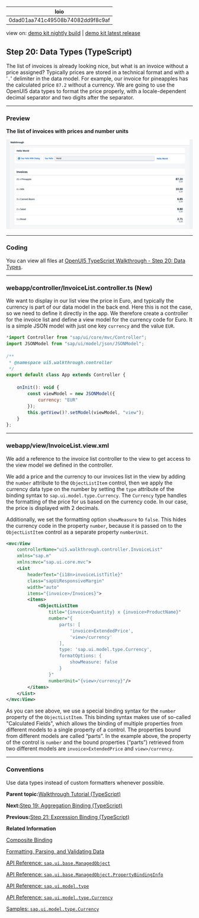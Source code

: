 <!-- loio0dad01aa741c49508b74082dd9f8c9af -->

| loio |
| -----|
| 0dad01aa741c49508b74082dd9f8c9af |

<div id="loio">

view on: [demo kit nightly build](https://sdk.openui5.org/nightly/#/topic/0dad01aa741c49508b74082dd9f8c9af) | [demo kit latest release](https://sdk.openui5.org/topic/0dad01aa741c49508b74082dd9f8c9af)</div>

## Step 20: Data Types \(TypeScript\)

The list of invoices is already looking nice, but what is an invoice without a price assigned? Typically prices are stored in a technical format and with a '`.`' delimiter in the data model. For example, our invoice for pineapples has the calculated price `87.2` without a currency. We are going to use the OpenUI5 data types to format the price properly, with a locale-dependent decimal separator and two digits after the separator.

***

### Preview

  
  
**The list of invoices with prices and number units**

![](images/loiodc9e919119564ddab78b8d0550ecfa9b_LowRes.png "The list of invoices with prices and number units")

***

<a name="loio0dad01aa741c49508b74082dd9f8c9af__section_wqj_flk_syb"/>

### Coding

You can view all files at [OpenUI5 TypeScript Walkthrough - Step 20: Data Types](https://github.com/sap-samples/ui5-typescript-walkthrough/steps/20/README.md).

***

<a name="loio0dad01aa741c49508b74082dd9f8c9af__section_ol1_zfz_nzb"/>

### webapp/controller/InvoiceList.controller.ts \(New\)

We want to display in our list view the price in Euro, and typically the currency is part of our data model in the back end. Here this is not the case, so we need to define it directly in the app. We therefore create a controller for the invoice list and define a view model for the currency code for Euro. It is a simple JSON model with just one key `currency` and the value `EUR`.

```js
*import Controller from "sap/ui/core/mvc/Controller";
import JSONModel from "sap/ui/model/json/JSONModel";

/**
 * @namespace ui5.walkthrough.controller
 */
export default class App extends Controller {
    
    onInit(): void {
        const viewModel = new JSONModel({
            currency: "EUR"
        });
        this.getView()?.setModel(viewModel, "view");        
    } 
};
```

***

<a name="loio0dad01aa741c49508b74082dd9f8c9af__section_xqj_flk_syb"/>

### webapp/view/InvoiceList.view.xml

We add a reference to the invoice list controller to the view to get access to the view model we defined in the controller.

We add a price and the currency to our invoices list in the view by adding the `number` attribute to the `ObjectListItem` control, then we apply the currency data type on the number by setting the `type` attribute of the binding syntax to `sap.ui.model.type.Currency`. The `Currency` type handles the formatting of the price for us based on the currency code. In our case, the price is displayed with 2 decimals.

Additionally, we set the formatting option `showMeasure` to `false`. This hides the currency code in the property `number`, because it is passed on to the `ObjectListItem` control as a separate property `numberUnit`.

```xml
<mvc:View
    controllerName="ui5.walkthrough.controller.InvoiceList"
    xmlns="sap.m"
    xmlns:mvc="sap.ui.core.mvc">
    <List
        headerText="{i18n>invoiceListTitle}"
        class="sapUiResponsiveMargin"
        width="auto"
        items="{invoice>/Invoices}">
        <items>
            <ObjectListItem
                title="{invoice>Quantity} x {invoice>ProductName}"
                number="{
                    parts: [
                        'invoice>ExtendedPrice',
                        'view>/currency'
                    ],
                    type: 'sap.ui.model.type.Currency',
                    formatOptions: {
                        showMeasure: false
                    }
                }"
                numberUnit="{view>/currency}"/>
        </items>
    </List>
</mvc:View>
```

As you can see above, we use a special binding syntax for the `number` property of the `ObjectListItem`. This binding syntax makes use of so-called "Calculated Fields", which allows the binding of multiple properties from different models to a single property of a control. The properties bound from different models are called “parts”. In the example above, the property of the control is `number` and the bound properties \(“parts”\) retrieved from two different models are `invoice>ExtendedPrice` and `view>/currency`.

***

### Conventions

Use data types instead of custom formatters whenever possible.

**Parent topic:**[Walkthrough Tutorial \(TypeScript\)](Walkthrough_Tutorial_TypeScript_dad1905.md "In this tutorial we'll introduce you to all major development paradigms of OpenUI5. We'll demonstrate the use of TypeScript with OpenUI5 and highlight the specific characteristics of this approach.")

**Next:**[Step 19: Aggregation Binding \(TypeScript\)](Step_19_Aggregation_Binding_TypeScript_24580fb.md "Now that we have established a good structure for our app, it's time to add some more functionality. We start exploring more features of data binding by adding some invoice data in JSON format that we display in a list below the panel.")

**Previous:**[Step 21: Expression Binding \(TypeScript\)](Step_21_Expression_Binding_TypeScript_8d67ba2.md "Sometimes the predefined types of OpenUI5 are not flexible enough and you want to do a simple calculation or formatting in the view - that is where expressions are really helpful. We use them to format our price according to the current number in the data model.")

**Related Information**  


[Composite Binding](Composite_Binding_a2fe8e7.md "Calculated fields enable the binding of multiple properties in different models to a single property of a control.")

[Formatting, Parsing, and Validating Data](Formatting_Parsing_and_Validating_Data_07e4b92.md "Data that is presented on the UI often has to be converted so that is human readable and fits to the locale of the user. On the other hand, data entered by the user has to be parsed and validated to be understood by the data source. For this purpose, you use formatters and data types.")

[API Reference: `sap.ui.base.ManagedObject`](https://sdk.openui5.org/api/sap.ui.base.ManagedObject)

[API Reference: `sap.ui.base.ManagedObject.PropertyBindingInfo`](https://sdk.openui5.org/api/sap.ui.base.ManagedObject.PropertyBindingInfo)

[API Reference: `sap.ui.model.type`](https://sdk.openui5.org/api/sap.ui.model.type)

[API Reference: `sap.ui.model.type.Currency`](https://sdk.openui5.org/api/sap.ui.model.type.Currency)

[Samples: `sap.ui.model.type.Currency` ](https://sdk.openui5.org/entity/sap.ui.model.type.Currency)

